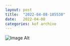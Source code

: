 ```yaml
---
layout:	post
title:	"2022-04-08-105530"
date:	2022-04-08
categories:	kof archive
---
```


![Image Alt](https://k0f.github.io/assets/2022-04-08-105530.jpg)
